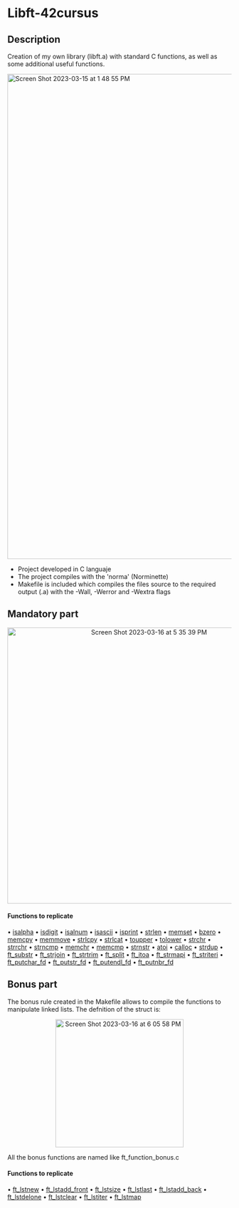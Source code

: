 <h1>Libft-42cursus</h1>

## Description 
Creation of my own library (libft.a) with standard C functions, as well as some additional useful functions.

<img width="1091" alt="Screen Shot 2023-03-15 at 1 48 55 PM" src="https://user-images.githubusercontent.com/121127625/225686669-c84e2168-3e6e-4fc3-885b-7d0c2253a7fc.png">

* Project developed in C languaje
* The project compiles with the 'norma' (Norminette)
* Makefile is included which compiles the files source to the required output (.a) with the -Wall, -Werror and -Wextra flags

## Mandatory part

<p align="center">
  <img width="621" alt="Screen Shot 2023-03-16 at 5 35 39 PM" src="https://user-images.githubusercontent.com/121127625/225689600-dd4d8efc-7071-49d6-a9fc-74f738377edc.png">
</p>

#### Functions to replicate
• [isalpha](https://github.com/hecikmc/libft-42cursus/blob/main/ft_isalpha.c)
• [isdigit](https://github.com/hecikmc/libft-42cursus/blob/main/ft_isdigit.c)
• [isalnum](https://github.com/hecikmc/libft-42cursus/blob/main/ft_isalnum.c)
• [isascii](https://github.com/hecikmc/libft-42cursus/blob/main/ft_isascii.c)
• [isprint](https://github.com/hecikmc/libft-42cursus/blob/main/ft_isprint.c)
• [strlen](https://github.com/hecikmc/libft-42cursus/blob/main/ft_strlen.c)
• [memset](https://github.com/hecikmc/libft-42cursus/blob/main/ft_memset.c)
• [bzero](https://github.com/hecikmc/libft-42cursus/blob/main/ft_bzero.c)
• [memcpy](https://github.com/hecikmc/libft-42cursus/blob/main/ft_memcpy.c)
• [memmove](https://github.com/hecikmc/libft-42cursus/blob/main/ft_memmove.c)
• [strlcpy](https://github.com/hecikmc/libft-42cursus/blob/main/ft_strlcpy.c)
• [strlcat](https://github.com/hecikmc/libft-42cursus/blob/main/ft_strlcat.c)
• [toupper](https://github.com/hecikmc/libft-42cursus/blob/main/ft_toupper.c)
• [tolower](https://github.com/hecikmc/libft-42cursus/blob/main/ft_tolower.c)
• [strchr](https://github.com/hecikmc/libft-42cursus/blob/main/ft_strchr.c)
• [strrchr](https://github.com/hecikmc/libft-42cursus/blob/main/ft_strrchr.c)
• [strncmp](https://github.com/hecikmc/libft-42cursus/blob/main/ft_strncmp.c)
• [memchr](https://github.com/hecikmc/libft-42cursus/blob/main/ft_memchr.c)
• [memcmp](https://github.com/hecikmc/libft-42cursus/blob/main/ft_memcmp.c)
• [strnstr](https://github.com/hecikmc/libft-42cursus/blob/main/ft_strnstr.c)
• [atoi](https://github.com/hecikmc/libft-42cursus/blob/main/ft_atoi.c)
• [calloc](https://github.com/hecikmc/libft-42cursus/blob/main/ft_calloc.c)
• [strdup](https://github.com/hecikmc/libft-42cursus/blob/main/ft_strdup.c)
• [ft_substr](https://github.com/hecikmc/libft-42cursus/blob/main/ft_substr.c)
• [ft_strjoin](https://github.com/hecikmc/libft-42cursus/blob/main/ft_strjoin.c)
• [ft_strtrim](https://github.com/hecikmc/libft-42cursus/blob/main/ft_strtrim.c)
• [ft_split](https://github.com/hecikmc/libft-42cursus/blob/main/ft_split.c)
• [ft_itoa](https://github.com/hecikmc/libft-42cursus/blob/main/ft_itoa.c)
• [ft_strmapi](https://github.com/hecikmc/libft-42cursus/blob/main/ft_strmapi.c)
• [ft_striteri](https://github.com/hecikmc/libft-42cursus/blob/main/ft_striteri.c)
• [ft_putchar_fd](https://github.com/hecikmc/libft-42cursus/blob/main/ft_putchar_fd.c)
• [ft_putstr_fd](https://github.com/hecikmc/libft-42cursus/blob/main/ft_putstr_fd.c)
• [ft_putendl_fd](https://github.com/hecikmc/libft-42cursus/blob/main/ft_putendl_fd.c)
• [ft_putnbr_fd](https://github.com/hecikmc/libft-42cursus/blob/main/ft_putnbr_fd.c)

## Bonus part

The bonus rule created in the Makefile allows to compile the functions to manipulate linked lists.
The defnition of the struct is:
<p align="center">
  <img width="288" alt="Screen Shot 2023-03-16 at 6 05 58 PM" src="https://user-images.githubusercontent.com/121127625/225697467-b31a601a-62e8-40e8-a6d2-f1545a043612.png">
</p>

All the bonus functions are named like ft_function_bonus.c

#### Functions to replicate

• [ft_lstnew](https://github.com/hecikmc/libft-42cursus/blob/main/ft_lstnew_bonus.c)
• [ft_lstadd_front](https://github.com/hecikmc/libft-42cursus/blob/main/ft_lstadd_front_bonus.c)
• [ft_lstsize](https://github.com/hecikmc/libft-42cursus/blob/main/ft_lstsize_bonus.c)
• [ft_lstlast](https://github.com/hecikmc/libft-42cursus/blob/main/ft_lstlast_bonus.c)
• [ft_lstadd_back](https://github.com/hecikmc/libft-42cursus/blob/main/ft_lstadd_back_bonus.c)
• [ft_lstdelone](https://github.com/hecikmc/libft-42cursus/blob/main/ft_lstdelone_bonus.c)
• [ft_lstclear](https://github.com/hecikmc/libft-42cursus/blob/main/ft_lstclear_bonus.c)
• [ft_lstiter](https://github.com/hecikmc/libft-42cursus/blob/main/ft_lstiter_bonus.c)
• [ft_lstmap](https://github.com/hecikmc/libft-42cursus/blob/main/ft_lstmap_bonus.c)
